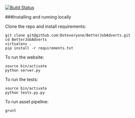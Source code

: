 [![Build Status](https://travis-ci.org/Doteveryone/BetterJobAdverts.svg?branch=master)](https://travis-ci.org/Doteveryone/BetterJobAdverts)

###Installing and running locally

Clone the repo and install requirements:

```
git clone git@github.com:Doteveryone/BetterJobAdverts.git
cd BetterJobAdverts
virtualenv .
pip install -r requirements.txt
```

To run the website:

```
source bin/activate
python server.py
```

To run the tests:
```
source bin/activate
python tests.py.py
```

To run asset pipeline:
```
grunt
```